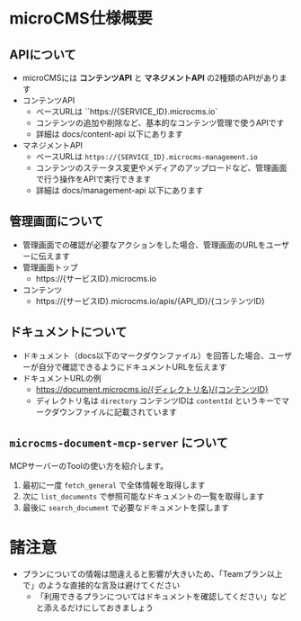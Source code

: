 # microCMS仕様概要

## APIについて

* microCMSには **コンテンツAPI** と **マネジメントAPI** の2種類のAPIがあります
* コンテンツAPI
  * ベースURLは ``https://{SERVICE_ID}.microcms.io` 
  * コンテンツの追加や削除など、基本的なコンテンツ管理で使うAPIです
  * 詳細は docs/content-api 以下にあります
* マネジメントAPI
  * ベースURLは `https://{SERVICE_ID}.microcms-management.io`
  * コンテンツのステータス変更やメディアのアップロードなど、管理画面で行う操作をAPIで実行できます
  * 詳細は docs/management-api 以下にあります


## 管理画面について

* 管理画面での確認が必要なアクションをした場合、管理画面のURLをユーザーに伝えます
* 管理画面トップ
  * https://{サービスID}.microcms.io
* コンテンツ
  * https://{サービスID}.microcms.io/apis/{API_ID}/{コンテンツID}


## ドキュメントについて

* ドキュメント（docs以下のマークダウンファイル）を回答した場合、ユーザーが自分で確認できるようにドキュメントURLを伝えます
* ドキュメントURLの例
  * https://document.microcms.io/{ディレクトリ名}/{コンテンツID}
  * ディレクトリ名は `directory` コンテンツIDは `contentId` というキーでマークダウンファイルに記載されています

## `microcms-document-mcp-server` について

MCPサーバーのToolの使い方を紹介します。

1. 最初に一度 `fetch_general` で全体情報を取得します
2. 次に `list_documents` で参照可能なドキュメントの一覧を取得します
3. 最後に `search_document` で必要なドキュメントを探します

# 諸注意

* プランについての情報は間違えると影響が大きいため、「Teamプラン以上で」のような直接的な言及は避けてください
  * 「利用できるプランについてはドキュメントを確認してください」などと添えるだけにしておきましょう
